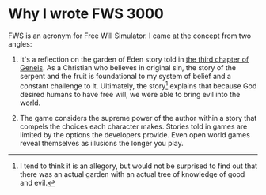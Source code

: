 # Why I wrote FWS 3000

FWS is an acronym for Free Will Simulator. I came at the concept from
two angles:

1. It's a reflection on the garden of Eden story told in
   [the third chapter of Geneis](http://www.taggedtanakh.org/Chapter/Index/english-Gen-3). As
   a Christian who believes in original sin, the story of the serpent
   and the fruit is foundational to my system of belief and a constant
   challenge to it. Ultimately, the story[^1] explains that because
   God desired humans to have free will, we were able to bring evil
   into the world.

2. The game considers the supreme power of the author within a story
   that compels the choices each character makes. Stories told in
   games are limited by the options the developers provide. Even open
   world games reveal themselves as illusions the longer you play.

[^1]: I tend to think it is an allegory, but would not be surprised to
    find out that there was an actual garden with an actual tree of
    knowledge of good and evil.
